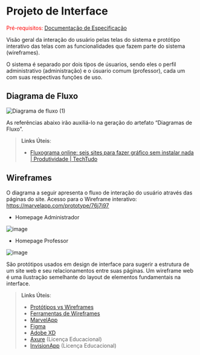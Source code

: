 
# Projeto de Interface

<span style="color:red">Pré-requisitos: <a href="2-Especificação do Projeto.md"> Documentação de Especificação</a></span>

Visão geral da interação do usuário pelas telas do sistema e protótipo interativo das telas com as funcionalidades que fazem parte do sistema (wireframes).

O sistema é separado por dois tipos de úsuarios, sendo eles o perfil administrativo (administração) e o úsuario comum (professor), cada um com suas respectivas funções de uso.

## Diagrama de Fluxo


![Diagrama de fluxo (1)](https://user-images.githubusercontent.com/71721477/230727700-ad244099-7550-4c10-b89f-63d868c5381f.jpg)

As referências abaixo irão auxiliá-lo na geração do artefato “Diagramas de Fluxo”.

> **Links Úteis**:
> - [Fluxograma online: seis sites para fazer gráfico sem instalar nada | Produtividade | TechTudo](https://www.techtudo.com.br/listas/2019/03/fluxograma-online-seis-sites-para-fazer-grafico-sem-instalar-nada.ghtml)

## Wireframes

O diagrama a seguir apresenta o fluxo de interação do usuário através das páginas do site. Acesso para o Wireframe interativo: https://marvelapp.com/prototype/76j7i97

- Homepage Administrador

![image](https://user-images.githubusercontent.com/114962362/230788232-f2638b82-a4b3-48ac-b4bf-381147428949.png)

- Homepage Professor

![image](https://user-images.githubusercontent.com/114962362/230788272-5831d7da-c927-4c94-9f6d-cabe6fbc79f9.png)


São protótipos usados em design de interface para sugerir a estrutura de um site web e seu relacionamentos entre suas páginas. Um wireframe web é uma ilustração semelhante do layout de elementos fundamentais na interface.
 
> **Links Úteis**:
> - [Protótipos vs Wireframes](https://www.nngroup.com/videos/prototypes-vs-wireframes-ux-projects/)
> - [Ferramentas de Wireframes](https://rockcontent.com/blog/wireframes/)
> - [MarvelApp](https://marvelapp.com/developers/documentation/tutorials/)
> - [Figma](https://www.figma.com/)
> - [Adobe XD](https://www.adobe.com/br/products/xd.html#scroll)
> - [Axure](https://www.axure.com/edu) (Licença Educacional)
> - [InvisionApp](https://www.invisionapp.com/) (Licença Educacional)
